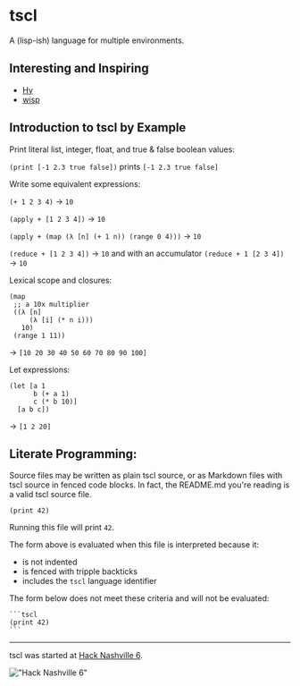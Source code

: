 # tscl

A (lisp-ish) language for multiple environments.

## Interesting and Inspiring

* [Hy](https://github.com/hylang/hy)
* [wisp](https://github.com/Gozala/wisp)

## Introduction to tscl by Example

Print literal list, integer, float, and true & false boolean values:

`(print [-1 2.3 true false])` prints `[-1 2.3 true false]`

Write some equivalent expressions:

`(+ 1 2 3 4)` → `10`

`(apply + [1 2 3 4])` → `10`

`(apply + (map (λ [n] (+ 1 n)) (range 0 4)))` → `10`

`(reduce + [1 2 3 4])` → `10` and with an accumulator `(reduce + 1 [2 3 4])` → `10`

Lexical scope and closures:

```
(map 
 ;; a 10x multiplier
 ((λ [n] 
     (λ [i] (* n i))) 
   10)
 (range 1 11))
```

→ `[10 20 30 40 50 60 70 80 90 100]`

Let expressions:

```
(let [a 1
      b (+ a 1)
      c (* b 10)]
  [a b c])
```

→ `[1 2 20]`

## Literate Programming:

Source files may be written as plain tscl source, or as Markdown files with tscl source in fenced code blocks. In fact,
the README.md you're reading is a valid tscl source file.

```tscl
(print 42)
```

Running this file will print `42`.

The form above is evaluated when this file is interpreted because it:

* is not indented
* is fenced with tripple backticks
* includes the `tscl` language identifier

The form below does not meet these criteria and will not be evaluated:

    ```tscl
    (print 42)
    ```

----------

tscl was started at [Hack Nashville 6](http://hacknashville.com/).

!["Hack Nashville 6"](https://cloud.githubusercontent.com/assets/542163/5013839/9b44d120-6a56-11e4-8cd8-0a0ae1cbc475.png)
